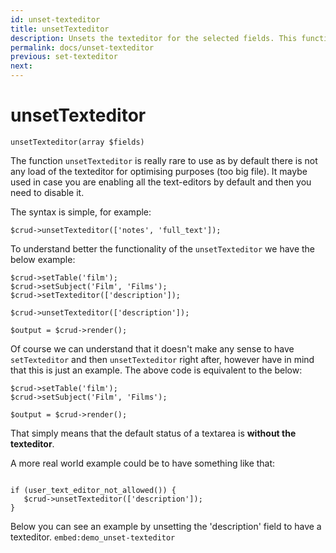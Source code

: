 ```yaml
---
id: unset-texteditor
title: unsetTexteditor
description: Unsets the texteditor for the selected fields. This function is really rare to use as by default there is not any load of the texteditor for optimising purposes.
permalink: docs/unset-texteditor
previous: set-texteditor
next:
---
```


# unsetTexteditor

<pre><code class="language-php">unsetTexteditor(array $fields)</code></pre>
The function <code>unsetTexteditor</code> is really rare to use as by default there is not any load of the texteditor for optimising purposes (too big file). It maybe used in case you are enabling all the text-editors by default and then you need to disable it.

The syntax is simple, for example:

<pre><code class="language-php">$crud->unsetTexteditor(['notes', 'full_text']);</code></pre>

To understand better the functionality of the <code>unsetTexteditor</code> we have the below example:
<pre><code class="language-php">$crud->setTable('film');
$crud->setSubject('Film', 'Films');
$crud->setTexteditor(['description']);

$crud->unsetTexteditor(['description']);

$output = $crud->render();</code></pre>

Of course we can understand that it doesn't make any sense to have <code>setTexteditor</code> and then <code>unsetTexteditor</code> right after, however have in mind that this is just an example. The above code is equivalent to the below:

<pre><code class="language-php">$crud->setTable('film');
$crud->setSubject('Film', 'Films');

$output = $crud->render();</code></pre> 

That simply means that the default status of a textarea is <strong>without the texteditor</strong>.

A more real world example could be to have something like that:

<pre><code class="language-php">
if (user_text_editor_not_allowed()) {
   $crud->unsetTexteditor(['description']);
}</code></pre>

Below you can see an example by unsetting the 'description' field to have a texteditor. 
`embed:demo_unset-texteditor`


